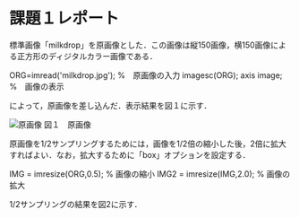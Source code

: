 # 課題１レポート

標準画像「milkdrop」を原画像とした．この画像は縦150画像，横150画像による正方形のディジタルカラー画像である．

ORG=imread('milkdrop.jpg'); %　原画像の入力
imagesc(ORG); axis image;　%　画像の表示

によって，原画像を差し込んだ．表示結果を図１に示す．

![原画像](https://github.com/ShujiUno/kadai/blob/master/milkdrop.jpg)
図１　原画像

原画像を1/2サンプリングするためには，画像を1/2倍の縮小した後，2倍に拡大すればよい．なお，拡大するために「box」オプションを設定する．

IMG = imresize(ORG,0.5); % 画像の縮小
IMG2 = imresize(IMG,2.0); % 画像の拡大

1/2サンプリングの結果を図2に示す．


